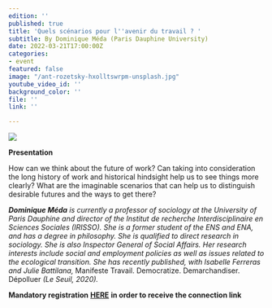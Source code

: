 ```yaml
---
edition: ''
published: true
title: 'Quels scénarios pour l''avenir du travail ? '
subtitle: By Dominique Méda (Paris Dauphine University)
date: 2022-03-21T17:00:00Z
categories:
- event
featured: false
image: "/ant-rozetsky-hxolltswrpm-unsplash.jpg"
youtube_video_id: ''
background_color: ''
file: ''
link: ''

---
```

![](/image-annonce-webinaire210322en.png)

**Presentation**

How can we think about the future of work? Can taking into consideration the long history of work and historical hindsight help us to see things more clearly? What are the imaginable scenarios that can help us to distinguish desirable futures and the ways to get there? 

**_Dominique Méda_** _is currently a professor of sociology at the University of Paris Dauphine and director of the Institut de recherche Interdisciplinaire en Sciences Sociales (IRISSO). She is a former student of the ENS and ENA, and has a degree in philosophy. She is qualified to direct research in sociology. She is also Inspector General of Social Affairs. Her research interests include social and employment policies as well as issues related to the ecological transition. She has recently published, with Isabelle Ferreras and Julie Battilana,_ Manifeste Travail. Democratize. Demarchandiser. Dépolluer _(Le Seuil, 2020)._

**Mandatory registration** [**HERE**](https://my.weezevent.com/webinaire-quels-scenarios-pour-lavenir-du-travail) **in order to receive the connection link**